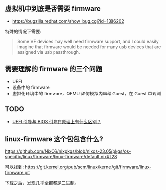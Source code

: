 ## 虚拟机中到底是否需要 firmware
- https://bugzilla.redhat.com/show_bug.cgi?id=1386202

特殊的情况下需要:

> Some VF devices may well need firmware support, and I could easily
imagine that firmware would be needed for many usb devices that are assigned via
usb passthrough.


## 需要理解的 firmware 的三个问题
- UEFI
- 设备中的 firmware
- 虚拟化环境中的 firmware，QEMU 如何模拟内容给 Guest，在 Guest 中观测

## TODO
- [UEFI 引导与 BIOS 引导在原理上有什么区别？](https://www.zhihu.com/question/21672895/answer/774538058)

## linux-firmware 这个包包含什么?

https://github.com/NixOS/nixpkgs/blob/nixos-23.05/pkgs/os-specific/linux/firmware/linux-firmware/default.nix#L28

可以找到:
https://git.kernel.org/pub/scm/linux/kernel/git/firmware/linux-firmware.git

下载之后，发现几乎全都都是二进制。
